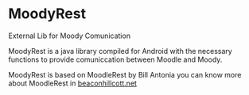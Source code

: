 MoodyRest
=========

External Lib for Moody Comunication

MoodyRest is a java library compiled for Android with the necessary functions to provide comuniccation between Moodle and Moody.


MoodyRest is based on MoodleRest by Bill Antonia you can know more about MoodleRest in [beaconhillcott.net](http://www.beaconhillcott.net/) 

